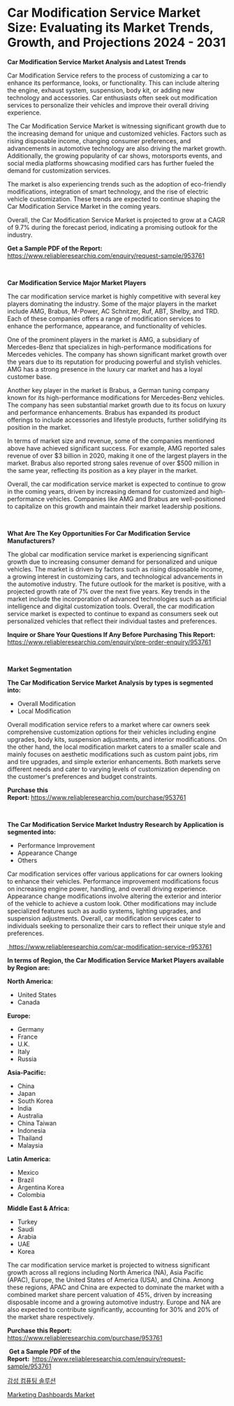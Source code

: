 <p><h1>Car Modification Service Market Size: Evaluating its Market Trends, Growth, and Projections 2024 - 2031</h1></p><p><strong>Car Modification Service Market Analysis and Latest Trends</strong></p>
<p><p>Car Modification Service refers to the process of customizing a car to enhance its performance, looks, or functionality. This can include altering the engine, exhaust system, suspension, body kit, or adding new technology and accessories. Car enthusiasts often seek out modification services to personalize their vehicles and improve their overall driving experience.</p><p>The Car Modification Service Market is witnessing significant growth due to the increasing demand for unique and customized vehicles. Factors such as rising disposable income, changing consumer preferences, and advancements in automotive technology are also driving the market growth. Additionally, the growing popularity of car shows, motorsports events, and social media platforms showcasing modified cars has further fueled the demand for customization services.</p><p>The market is also experiencing trends such as the adoption of eco-friendly modifications, integration of smart technology, and the rise of electric vehicle customization. These trends are expected to continue shaping the Car Modification Service Market in the coming years.</p><p>Overall, the Car Modification Service Market is projected to grow at a CAGR of 9.7% during the forecast period, indicating a promising outlook for the industry.</p></p>
<p><strong>Get a Sample PDF of the Report:&nbsp;</strong> <a href="https://www.reliableresearchiq.com/enquiry/request-sample/953761">https://www.reliableresearchiq.com/enquiry/request-sample/953761</a></p>
<p>&nbsp;</p>
<p><strong>Car Modification Service Major Market Players</strong></p>
<p><p>The car modification service market is highly competitive with several key players dominating the industry. Some of the major players in the market include AMG, Brabus, M-Power, AC Schnitzer, Ruf, ABT, Shelby, and TRD. Each of these companies offers a range of modification services to enhance the performance, appearance, and functionality of vehicles.</p><p>One of the prominent players in the market is AMG, a subsidiary of Mercedes-Benz that specializes in high-performance modifications for Mercedes vehicles. The company has shown significant market growth over the years due to its reputation for producing powerful and stylish vehicles. AMG has a strong presence in the luxury car market and has a loyal customer base.</p><p>Another key player in the market is Brabus, a German tuning company known for its high-performance modifications for Mercedes-Benz vehicles. The company has seen substantial market growth due to its focus on luxury and performance enhancements. Brabus has expanded its product offerings to include accessories and lifestyle products, further solidifying its position in the market.</p><p>In terms of market size and revenue, some of the companies mentioned above have achieved significant success. For example, AMG reported sales revenue of over $3 billion in 2020, making it one of the largest players in the market. Brabus also reported strong sales revenue of over $500 million in the same year, reflecting its position as a key player in the market.</p><p>Overall, the car modification service market is expected to continue to grow in the coming years, driven by increasing demand for customized and high-performance vehicles. Companies like AMG and Brabus are well-positioned to capitalize on this growth and maintain their market leadership positions.</p></p>
<p>&nbsp;</p>
<p><strong>What Are The Key Opportunities For Car Modification Service Manufacturers?</strong></p>
<p><p>The global car modification service market is experiencing significant growth due to increasing consumer demand for personalized and unique vehicles. The market is driven by factors such as rising disposable income, a growing interest in customizing cars, and technological advancements in the automotive industry. The future outlook for the market is positive, with a projected growth rate of 7% over the next five years. Key trends in the market include the incorporation of advanced technologies such as artificial intelligence and digital customization tools. Overall, the car modification service market is expected to continue to expand as consumers seek out personalized vehicles that reflect their individual tastes and preferences.</p></p>
<p><strong>Inquire or Share Your Questions If Any Before Purchasing This Report:</strong> <a href="https://www.reliableresearchiq.com/enquiry/pre-order-enquiry/953761">https://www.reliableresearchiq.com/enquiry/pre-order-enquiry/953761</a></p>
<p>&nbsp;</p>
<p><strong>Market Segmentation</strong></p>
<p><strong>The Car Modification Service Market Analysis by types is segmented into:</strong></p>
<p><ul><li>Overall Modification</li><li>Local Modification</li></ul></p>
<p><p>Overall modification service refers to a market where car owners seek comprehensive customization options for their vehicles including engine upgrades, body kits, suspension adjustments, and interior modifications. On the other hand, the local modification market caters to a smaller scale and mainly focuses on aesthetic modifications such as custom paint jobs, rim and tire upgrades, and simple exterior enhancements. Both markets serve different needs and cater to varying levels of customization depending on the customer's preferences and budget constraints.</p></p>
<p><strong>Purchase this Report:&nbsp;</strong><a href="https://www.reliableresearchiq.com/purchase/953761">https://www.reliableresearchiq.com/purchase/953761</a></p>
<p>&nbsp;</p>
<p><strong>The Car Modification Service Market Industry Research by Application is segmented into:</strong></p>
<p><ul><li>Performance Improvement</li><li>Appearance Change</li><li>Others</li></ul></p>
<p><p>Car modification services offer various applications for car owners looking to enhance their vehicles. Performance improvement modifications focus on increasing engine power, handling, and overall driving experience. Appearance change modifications involve altering the exterior and interior of the vehicle to achieve a custom look. Other modifications may include specialized features such as audio systems, lighting upgrades, and suspension adjustments. Overall, car modification services cater to individuals seeking to personalize their cars to reflect their unique style and preferences.</p></p>
<p><a href="https://www.reliableresearchiq.com/car-modification-service-r953761">&nbsp;https://www.reliableresearchiq.com/car-modification-service-r953761</a></p>
<p><strong>In terms of Region, the Car Modification Service Market Players available by Region are:</strong></p>
<p>
    <p> <strong> North America: </strong>
        <ul>
            <li>United States</li>
            <li>Canada</li>
        </ul>
        </p> 
    <p> <strong> Europe: </strong>
        <ul>
            <li>Germany</li>
            <li>France</li>
            <li>U.K.</li>
            <li>Italy</li>
            <li>Russia</li>
        </ul>
        </p> 
    <p> <strong> Asia-Pacific: </strong>
        <ul>
            <li>China</li>
            <li>Japan</li>
            <li>South Korea</li>
            <li>India</li>
            <li>Australia</li>
            <li>China Taiwan</li>
            <li>Indonesia</li>
            <li>Thailand</li>
            <li>Malaysia</li>
        </ul>
        </p> 
    <p> <strong> Latin America: </strong>
        <ul>
            <li>Mexico</li>
            <li>Brazil</li>
            <li>Argentina Korea</li>
            <li>Colombia</li>
        </ul>
        </p> 
    <p> <strong> Middle East & Africa: </strong>
        <ul>
            <li>Turkey</li>
            <li>Saudi</li>
            <li>Arabia</li>
            <li>UAE</li>
            <li>Korea</li>
        </ul>
    </p>
    </p>
<p><p>The car modification service market is projected to witness significant growth across all regions including North America (NA), Asia Pacific (APAC), Europe, the United States of America (USA), and China. Among these regions, APAC and China are expected to dominate the market with a combined market share percent valuation of 45%, driven by increasing disposable income and a growing automotive industry. Europe and NA are also expected to contribute significantly, accounting for 30% and 20% of the market share respectively.</p></p>
<p><strong>Purchase this Report: </strong><a href="https://www.reliableresearchiq.com/purchase/953761">https://www.reliableresearchiq.com/purchase/953761</a></p>
<p>&nbsp;<strong>Get a Sample PDF of the Report:&nbsp;&nbsp;</strong><a href="https://www.reliableresearchiq.com/enquiry/request-sample/953761">https://www.reliableresearchiq.com/enquiry/request-sample/953761</a></p>
<p><strong></strong></p>
<p><p><a href="https://github.com/hxzi07639916/Market-Research-Report-List-3/blob/main/877080280999.md">감성 컴퓨팅 솔루션</a></p><p><a href="https://github.com/ashepherd82/Market-Research-Report-List-5/blob/main/marketing-dashboards-market.md">Marketing Dashboards Market</a></p></p>